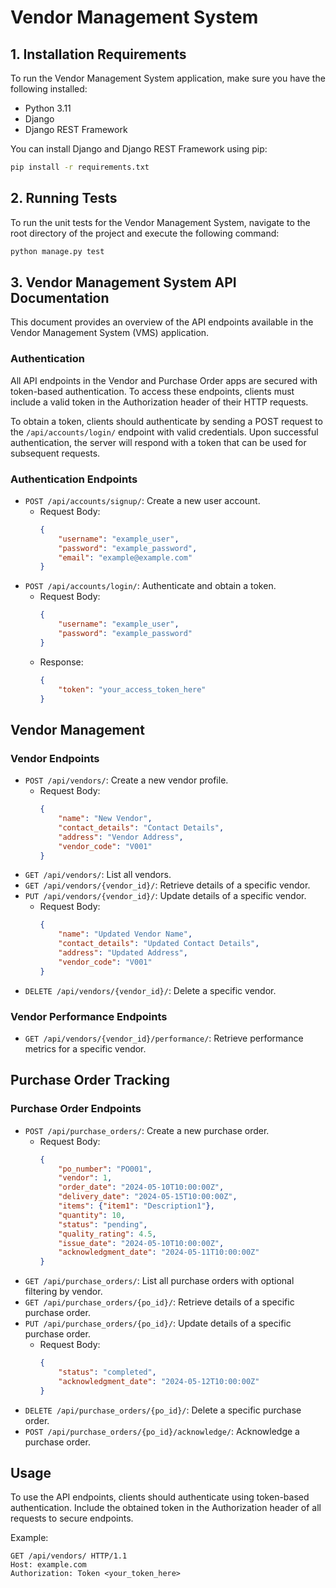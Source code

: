 # Vendor Management System

## 1. Installation Requirements

To run the Vendor Management System application, make sure you have the following installed:

- Python 3.11
- Django
- Django REST Framework

You can install Django and Django REST Framework using pip:

```bash
pip install -r requirements.txt
```

## 2. Running Tests

To run the unit tests for the Vendor Management System, navigate to the root directory of the project and execute the following command:

```bash
python manage.py test
```

## 3. Vendor Management System API Documentation

This document provides an overview of the API endpoints available in the Vendor Management System (VMS) application.

### Authentication

All API endpoints in the Vendor and Purchase Order apps are secured with token-based authentication. To access these endpoints, clients must include a valid token in the Authorization header of their HTTP requests.

To obtain a token, clients should authenticate by sending a POST request to the `/api/accounts/login/` endpoint with valid credentials. Upon successful authentication, the server will respond with a token that can be used for subsequent requests.

### Authentication Endpoints

- `POST /api/accounts/signup/`: Create a new user account.
  - Request Body:
    ```json
    {
        "username": "example_user",
        "password": "example_password",
        "email": "example@example.com"
    }
    ```
- `POST /api/accounts/login/`: Authenticate and obtain a token.
  - Request Body:
    ```json
    {
        "username": "example_user",
        "password": "example_password"
    }
    ```
  - Response:
    ```json
    {
        "token": "your_access_token_here"
    }
    ```

## Vendor Management

### Vendor Endpoints

- `POST /api/vendors/`: Create a new vendor profile.
  - Request Body:
    ```json
    {
        "name": "New Vendor",
        "contact_details": "Contact Details",
        "address": "Vendor Address",
        "vendor_code": "V001"
    }
    ```
- `GET /api/vendors/`: List all vendors.
- `GET /api/vendors/{vendor_id}/`: Retrieve details of a specific vendor.
- `PUT /api/vendors/{vendor_id}/`: Update details of a specific vendor.
  - Request Body:
    ```json
    {
        "name": "Updated Vendor Name",
        "contact_details": "Updated Contact Details",
        "address": "Updated Address",
        "vendor_code": "V001"
    }
    ```
- `DELETE /api/vendors/{vendor_id}/`: Delete a specific vendor.

### Vendor Performance Endpoints

- `GET /api/vendors/{vendor_id}/performance/`: Retrieve performance metrics for a specific vendor.

## Purchase Order Tracking

### Purchase Order Endpoints

- `POST /api/purchase_orders/`: Create a new purchase order.
  - Request Body:
    ```json
    {
        "po_number": "PO001",
        "vendor": 1,
        "order_date": "2024-05-10T10:00:00Z",
        "delivery_date": "2024-05-15T10:00:00Z",
        "items": {"item1": "Description1"},
        "quantity": 10,
        "status": "pending",
        "quality_rating": 4.5,
        "issue_date": "2024-05-10T10:00:00Z",
        "acknowledgment_date": "2024-05-11T10:00:00Z"
    }
    ```
- `GET /api/purchase_orders/`: List all purchase orders with optional filtering by vendor.
- `GET /api/purchase_orders/{po_id}/`: Retrieve details of a specific purchase order.
- `PUT /api/purchase_orders/{po_id}/`: Update details of a specific purchase order.
  - Request Body:
    ```json
    {
        "status": "completed",
        "acknowledgment_date": "2024-05-12T10:00:00Z"
    }
    ```
- `DELETE /api/purchase_orders/{po_id}/`: Delete a specific purchase order.
- `POST /api/purchase_orders/{po_id}/acknowledge/`: Acknowledge a purchase order.

## Usage

To use the API endpoints, clients should authenticate using token-based authentication. Include the obtained token in the Authorization header of all requests to secure endpoints.

Example:

```http
GET /api/vendors/ HTTP/1.1
Host: example.com
Authorization: Token <your_token_here>
